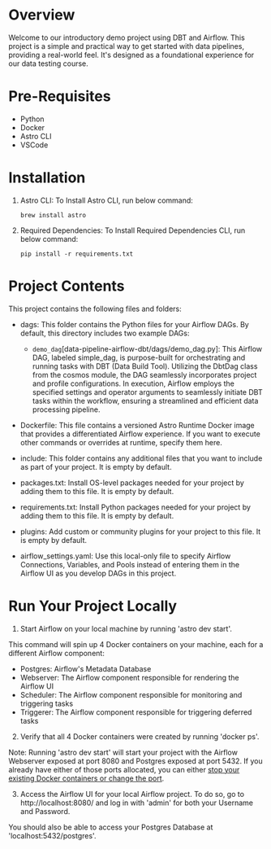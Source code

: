Overview
========

Welcome to our introductory demo project using DBT and Airflow. This project is a simple and practical way to get started with data pipelines, providing a real-world feel. It's designed as a foundational experience for our data testing course.

Pre-Requisites
================
* Python
* Docker
* Astro CLI
* VSCode

Installation
================
1. Astro CLI:
To Install Astro CLI, run below command:

    ```brew install astro```

2. Required Dependencies:
To Install Required Dependencies CLI, run below command:

    ```pip install -r requirements.txt```

Project Contents
================

This project contains the following files and folders:

- dags: This folder contains the Python files for your Airflow DAGs. By default, this directory includes two example DAGs:
    - `demo_dag`[data-pipeline-airflow-dbt/dags/demo_dag.py]: This Airflow DAG, labeled simple_dag, is purpose-built for orchestrating and running tasks with DBT (Data Build Tool). Utilizing the DbtDag class from the cosmos module, the DAG seamlessly incorporates project and profile configurations. In execution, Airflow employs the specified settings and operator arguments to seamlessly initiate DBT tasks within the workflow, ensuring a streamlined and efficient data processing pipeline.

- Dockerfile: This file contains a versioned Astro Runtime Docker image that provides a differentiated Airflow experience. If you want to execute other commands or overrides at runtime, specify them here.
- include: This folder contains any additional files that you want to include as part of your project. It is empty by default.
- packages.txt: Install OS-level packages needed for your project by adding them to this file. It is empty by default.
- requirements.txt: Install Python packages needed for your project by adding them to this file. It is empty by default.
- plugins: Add custom or community plugins for your project to this file. It is empty by default.
- airflow_settings.yaml: Use this local-only file to specify Airflow Connections, Variables, and Pools instead of entering them in the Airflow UI as you develop DAGs in this project.

Run Your Project Locally
===========================

1. Start Airflow on your local machine by running 'astro dev start'.

This command will spin up 4 Docker containers on your machine, each for a different Airflow component:

- Postgres: Airflow's Metadata Database
- Webserver: The Airflow component responsible for rendering the Airflow UI
- Scheduler: The Airflow component responsible for monitoring and triggering tasks
- Triggerer: The Airflow component responsible for triggering deferred tasks

2. Verify that all 4 Docker containers were created by running 'docker ps'.

Note: Running 'astro dev start' will start your project with the Airflow Webserver exposed at port 8080 and Postgres exposed at port 5432. If you already have either of those ports allocated, you can either [stop your existing Docker containers or change the port](https://docs.astronomer.io/astro/test-and-troubleshoot-locally#ports-are-not-available).

3. Access the Airflow UI for your local Airflow project. To do so, go to http://localhost:8080/ and log in with 'admin' for both your Username and Password.

You should also be able to access your Postgres Database at 'localhost:5432/postgres'.

